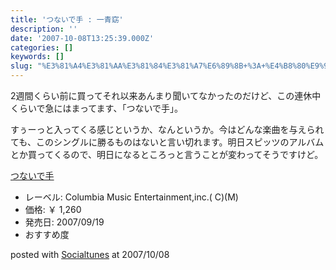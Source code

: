 ```yaml
---
title: 'つないで手 : 一青窈'
description: ''
date: '2007-10-08T13:25:39.000Z'
categories: []
keywords: []
slug: "%E3%81%A4%E3%81%AA%E3%81%84%E3%81%A7%E6%89%8B+%3A+%E4%B8%80%E9%9D%92%E7%AA%88"
---
```

2週間くらい前に買ってそれ以来あんまり聞いてなかったのだけど、この連休中くらいで急にはまってます、「つないで手」。

すぅーっと入ってくる感じというか、なんというか。今はどんな楽曲を与えられても、このシングルに勝るものはないと言い切れます。明日スピッツのアルバムとか買ってくるので、明日になるところっと言うことが変わってそうですけど。

[つないで手](http://www.amazon.co.jp/exec/obidos/ASIN/B000T6FG9U/mrchildrenonl-22/ref=nosim "つないで手")

*   レーベル: Columbia Music Entertainment,inc.( C)(M)
*   価格: ￥ 1,260
*   発売日: 2007/09/19
*   おすすめ度

posted with [Socialtunes](http://socialtunes.net) at 2007/10/08